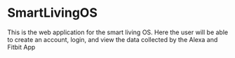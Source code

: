 # SmartLivingOS
This is the web application for the smart living OS.
Here the user will be able to create an account, login, and view the data collected by the Alexa and Fitbit App